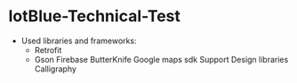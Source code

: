 # IotBlue-Technical-Test


* Used libraries and frameworks:
  - Retrofit
  - Gson
Firebase
ButterKnife
Google maps sdk
Support Design libraries 
Calligraphy


